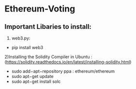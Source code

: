 # Ethereum-Voting

## Important Libaries to install:
1) web3.py:
  - pip install web3
	
  
2)Installing the Solidity Compiler in Ubuntu : (https://solidity.readthedocs.io/en/latest/installing-solidity.html)
- sudo add−apt−repository ppa : ethereum/ethereum
- sudo apt−get update
- sudo apt−get install solc
 
